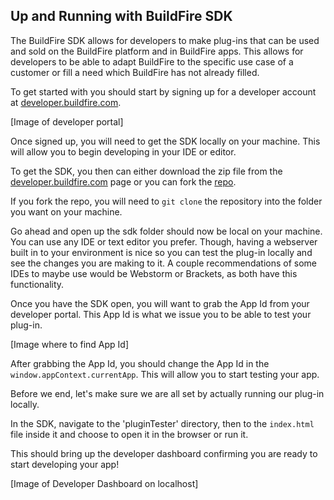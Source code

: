 ## Up and Running with BuildFire SDK

The BuildFire SDK allows for developers to make plug-ins that can be used and sold on the BuildFire platform and in BuildFire apps. This allows for developers to be able to adapt BuildFire to the specific use case of a customer or fill a need which BuildFire has not already filled.

To get started with you should start by signing up for a developer account at [developer.buildfire.com](http://developer.buildfire.com).

[Image of developer portal]

Once signed up, you will need to get the SDK locally on your machine. This will allow you to begin developing in your IDE or editor.

To get the SDK, you then can either download the zip file from the [developer.buildfire.com](http://developer.buildfire.com) page or you can fork the [repo](https://github.com/BuildFire/sdk).

If you fork the repo, you will need to <code>git clone</code> the repository into the folder you want on your machine.

Go ahead and open up the sdk folder should now be local on your machine. You can use any IDE or text editor you prefer. Though, having a webserver built in to your environment is nice so you can test the plug-in locally and see the changes you are making to it. A couple recommendations of some IDEs to maybe use would be Webstorm or Brackets, as both have this functionality.

Once you have the SDK open, you will want to grab the App Id from your developer portal. This App Id is what we issue you to be able to test your plug-in. 

[Image where to find App Id]

After grabbing the App Id, you should change the App Id in the <code>window.appContext.currentApp</code>. This will allow you to start testing your app.

Before we end, let's make sure we are all set by actually running our plug-in locally.

In the SDK, navigate to the 'pluginTester' directory, then to the <code>index.html</code> file inside it and choose to open it in the browser or run it.

This should bring up the developer dashboard confirming you are ready to start developing your app!

[Image of Developer Dashboard on localhost]



